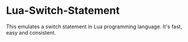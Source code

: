# Lua-Switch-Statement
This emulates a switch statement in Lua programming language. It's fast, easy and consistent.
